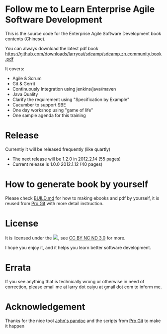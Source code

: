 # Follow me to Learn Enterprise Agile Software Development #

This is the source code for the Enterprise Agile Software Development book contents (Chinese). 

You can always download the latest pdf book <https://github.com/downloads/larrycai/sdcamp/sdcamp.zh.community.book.pdf>

It covers:

 * Agile & Scrum
 * Git & Gerrit
 * Continuously Integration using jenkins/java/maven
 * Java Quality
 * Clarify the requirement using "Specification by Example"
 * Cucumber to support SBE
 * One day workshop using "game of life"
 * One sample agenda for this training

# Release #
Currently it will be released frequently (like quartly)

 * The next release will be 1.2.0 in 2012.2.14 (55 pages)
 * Current release is 1.0.0 2012.1.12 (40 pages)

# How to generate book by yourself #
 
Please check [BUILD.md](build.md) for how to making ebooks and pdf by yourself, it is reused from [Pro Git](http://github.com/progit/progit) with more detail instruction.

# License #
It is licensed under
the ![](http://i.creativecommons.org/l/by-nc-nd/3.0/88x31.png), see [CC BY NC ND 3.0](http://creativecommons.org/licenses/by-nc-nd/3.0/) for more.

I hope you enjoy it, and it helps you learn better software development. 

# Errata #

If you see anything that is technically wrong or otherwise in need of
correction, please email me at larry dot caiyu at gmail dot com to inform me.

# Acknowledgement #
Thanks for the nice tool [John's pandoc](http://johnmacfarlane.net/pandoc/) and the scripts from [Pro Git](http://github.com/progit/progit) to make it happen

